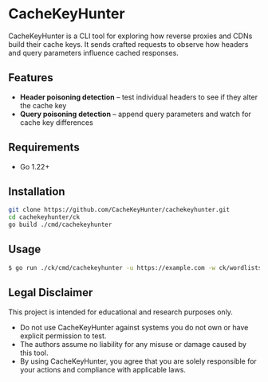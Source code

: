 # CacheKeyHunter

CacheKeyHunter is a CLI tool for exploring how reverse proxies and CDNs build their cache keys. It sends crafted requests to observe how headers and query parameters influence cached responses.

## Features

- **Header poisoning detection** – test individual headers to see if they alter the cache key
- **Query poisoning detection** – append query parameters and watch for cache key differences

## Requirements

- Go 1.22+

## Installation

```bash
git clone https://github.com/CacheKeyHunter/cachekeyhunter.git
cd cachekeyhunter/ck
go build ./cmd/cachekeyhunter
```

## Usage

```bash
$ go run ./ck/cmd/cachekeyhunter -u https://example.com -w ck/wordlists/headers.txt
```

## Legal Disclaimer
 
This project is intended for educational and research purposes only.
- Do not use CacheKeyHunter against systems you do not own or have explicit permission to test.
- The authors assume no liability for any misuse or damage caused by this tool.
- By using CacheKeyHunter, you agree that you are solely responsible for your actions and compliance with applicable laws.


